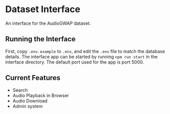 # Dataset Interface

An interface for the AudioGWAP dataset.

## Running the Interface

First, copy `.env.example` to `.env`, and edit the `.env` file to match the
database details. The interface app can be started by running 
`npm run start` in the interface directory. The default port used for the
app is port 5000.

## Current Features

- Search
- Audio Playback in Browser
- Audio Download
- Admin system
